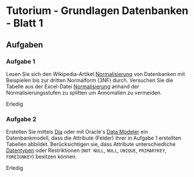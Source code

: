 # Tutorium - Grundlagen Datenbanken - Blatt 1

## Aufgaben

### Aufgabe 1
Lesen Sie sich den Wikipedia-Artikel [Normalisierung](https://de.wikipedia.org/wiki/Normalisierung_(Datenbank)) von Datenbanken mit Beispielen bis zur dritten Normalform (3NF) durch. Versuchen Sie die Tabelle aus der Excel-Datei [Normalisierung](./xls/normalisierung.xlsx) anhand der Normalisierungsstufen zu splitten um Annomalien zu vermeiden.

Erledig 

### Aufgabe 2
Erstellen Sie mittels [Dia](http://dia-installer.de/index.html.de)  oder mit Oracle's [Data Modeler](http://www.oracle.com/technetwork/developer-tools/datamodeler/overview/index.html) ein Datenbankmodell, dass die Attribute (Felder) ihrer in Aufgabe 1 erstellten Tabellen abbildet. Berücksichtigen sie, dass Attribute unterschiedliche [Datentypen](http://www.datenbank-sql.de/oracle-datentypen.htm) oder Restriktionen  (`NOT NULL`, `NULL`, `UNIQUE`, `PRIMARYKEY`, `FOREIGNKEY`) besitzen können.

Erledig


